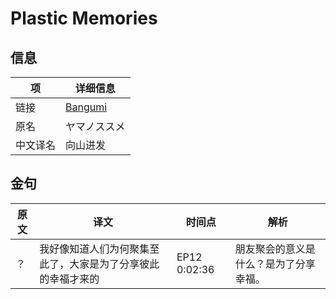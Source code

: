 # Plastic Memories

## 信息

|项|详细信息|
|-|-|
|链接|[Bangumi](https://bgm.tv/subject/41658)|
|原名|ヤマノススメ|
|中文译名|向山进发|

## 金句

|原文|译文|时间点|解析|
|-|-|-|-|
|？|我好像知道人们为何聚集至此了，大家是为了分享彼此的幸福才来的|EP12 0:02:36|朋友聚会的意义是什么？是为了分享幸福。|
